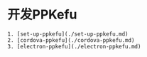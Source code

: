 # 开发PPKefu

    1. [set-up-ppkefu](./set-up-ppkefu.md)
    2. [cordova-ppkefu](./cordova-ppkefu.md)
    3. [electron-ppkefu](./electron-ppkefu.md)

